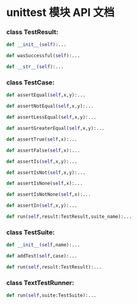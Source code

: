 # unittest 模块 API 文档

### class TestResult:
``` python
def __init__(self):...
```

``` python
def wasSuccessful(self):...
```

``` python
def __str__(self):...
```

### class TestCase:
``` python
def assertEqual(self,x,y):...
```

``` python
def assertNotEqual(self,x,y):...
```

``` python
def assertLessEqual(self,x,y):...
```

``` python
def assertGreaterEqual(self,x,y):...
```

``` python
def assertTrue(self,x):...
```

``` python
def assertFalse(self,x):...
```

``` python
def assertIs(self,x,y):...
```

``` python
def assertIsNot(self,x,y):...
```

``` python
def assertIsNone(self,x):...
```

``` python
def assertIsNotNone(self,x):...
```

``` python
def assertIn(self,x,y):...
```

``` python
def run(self,result:TestResult,suite_name):...
```

### class TestSuite:
``` python
def __init__(self,name):...
```

``` python
def addTest(self,case):...
```

``` python
def run(self,result:TestResult):...
```

### class TextTestRunner:
``` python
def run(self,suite:TestSuite):...
```

